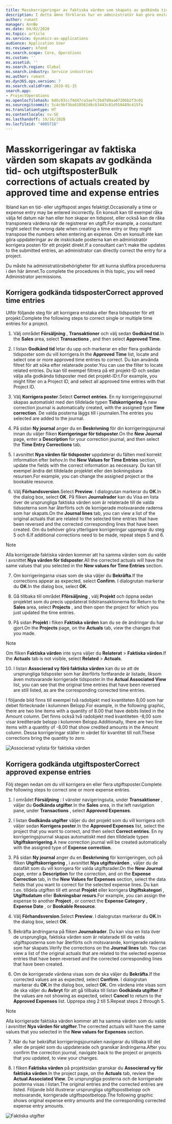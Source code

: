 ```yaml
---
title: Masskorrigeringar av faktiska värden som skapats av godkända tid- och utgiftsposter
description: I detta ämne förklaras hur en administratör kan göra enstaka eller masskorrigeringar av tidigare godkända tid- eller utgiftsposter om faktureringen inte är klar.
author: rumant
manager: AnnBe
ms.date: 04/02/2020
ms.topic: article
ms.service: dynamics-ax-applications
audience: Application User
ms.reviewer: kfend
ms.search.scope: Core, Operations
ms.custom: ''
ms.assetid: ''
ms.search.region: Global
ms.search.industry: Service industries
ms.author: rumant
ms.dyn365.ops.version: 7
ms.search.validFrom: 2019-01-15
search.app:
- ProjectOperations
ms.openlocfilehash: 6d6c03cc74d47ca3ae7c2bd7d0aa0720bb2f3c01
ms.sourcegitcommit: 5c4c9bf3ba018562d6cb3443c01d550489c415fa
ms.translationtype: HT
ms.contentlocale: sv-SE
ms.lasthandoff: 10/16/2020
ms.locfileid: "4085716"
---
```

# <a name="bulk-corrections-of-actuals-created-by-approved-time-and-expense-entries"></a><span data-ttu-id="fbb31-103">Masskorrigeringar av faktiska värden som skapats av godkända tid- och utgiftsposter</span><span class="sxs-lookup"><span data-stu-id="fbb31-103">Bulk corrections of actuals created by approved time and expense entries</span></span>

<span data-ttu-id="fbb31-104">Ibland kan en tid- eller utgiftspost anges felaktigt.</span><span class="sxs-lookup"><span data-stu-id="fbb31-104">Occasionally a time or expense entry may be entered incorrectly.</span></span> <span data-ttu-id="fbb31-105">En konsult kan till exempel råka välja fel datum när han eller hon skapar en tidspost, eller också kan de råka transponera värdena när de registrerar en utgift.</span><span class="sxs-lookup"><span data-stu-id="fbb31-105">For example, a consultant might select the wrong date when creating a time entry or they might transpose the numbers when entering an expense.</span></span> <span data-ttu-id="fbb31-106">Om en konsult inte kan göra uppdateringar av de inskickade posterna kan en administratör korrigera posten för ett projekt direkt.</span><span class="sxs-lookup"><span data-stu-id="fbb31-106">If a consultant can’t make the updates to the submitted entries, an administrator can directly correct the entry for a project.</span></span>

<span data-ttu-id="fbb31-107">Du måste ha administratörsbehörigheter för att kunna slutföra procedurerna i den här ämnet.</span><span class="sxs-lookup"><span data-stu-id="fbb31-107">To complete the procedures in this topic, you will need Administrator permissions.</span></span>

## <a name="correct-approved-time-entries"></a><span data-ttu-id="fbb31-108">Korrigera godkända tidsposter</span><span class="sxs-lookup"><span data-stu-id="fbb31-108">Correct approved time entries</span></span>     

<span data-ttu-id="fbb31-109">Utför följande steg för att korrigera enstaka eller flera tidsposter för ett projekt.</span><span class="sxs-lookup"><span data-stu-id="fbb31-109">Complete the following steps to correct single or multiple time entries for a project.</span></span>

1. <span data-ttu-id="fbb31-110">Välj området **Försäljning** , **Transaktioner** och välj sedan **Godkänd tid**.</span><span class="sxs-lookup"><span data-stu-id="fbb31-110">In the **Sales** area, select **Transactions** , and then select **Approved Time**.</span></span> 

2. <span data-ttu-id="fbb31-111">I listan **Godkänd tid** letar du upp och markerar en eller flera godkända tidsposter som du vill korrigera.</span><span class="sxs-lookup"><span data-stu-id="fbb31-111">In the **Approved Time** list, locate and select one or more approved time entries to correct.</span></span> <span data-ttu-id="fbb31-112">Du kan använda filtret för att söka efter relaterade poster.</span><span class="sxs-lookup"><span data-stu-id="fbb31-112">You can use the filter to locate related entries.</span></span> <span data-ttu-id="fbb31-113">Du kan till exempel filtrera på ett projekt-ID och sedan välja alla godkända tidsposter med det projekt-ID:t.</span><span class="sxs-lookup"><span data-stu-id="fbb31-113">For example, you might filter on a Project ID, and select all approved time entries with that Project ID.</span></span>

3. <span data-ttu-id="fbb31-114">Välj **Korrigera poster**.</span><span class="sxs-lookup"><span data-stu-id="fbb31-114">Select **Correct entries**.</span></span> <span data-ttu-id="fbb31-115">En ny korrigeringsjournal skapas automatiskt med den tilldelade typen **Tidskorrigering**.</span><span class="sxs-lookup"><span data-stu-id="fbb31-115">A new correction journal is automatically created, with the assigned type **Time correction**.</span></span> <span data-ttu-id="fbb31-116">De valda posterna läggs till i journalen.</span><span class="sxs-lookup"><span data-stu-id="fbb31-116">The entries you selected are added to the journal.</span></span> 

4. <span data-ttu-id="fbb31-117">På sidan **Ny journal** anger du en **Beskrivning** för din korrigeringsjournal innan du väljer fliken **Korrigeringar för tidsposter**.</span><span class="sxs-lookup"><span data-stu-id="fbb31-117">On the **New Journal** page, enter a **Description** for your correction journal, and then select the **Time Entry Corrections** tab.</span></span>  
5. <span data-ttu-id="fbb31-118">I avsnittet **Nya värden får tidsposter** uppdaterar du fälten med korrekt information efter behov.</span><span class="sxs-lookup"><span data-stu-id="fbb31-118">In the **New Values for Time Entries** section, update the fields with the correct information as necessary.</span></span> <span data-ttu-id="fbb31-119">Du kan till exempel ändra det tilldelade projektet eller den bokningsbara resursen.</span><span class="sxs-lookup"><span data-stu-id="fbb31-119">For example, you can change the assigned project or the bookable resource.</span></span>

6. <span data-ttu-id="fbb31-120">Välj **Förhandsversion**.</span><span class="sxs-lookup"><span data-stu-id="fbb31-120">Select **Preview**.</span></span> <span data-ttu-id="fbb31-121">I dialogrutan markerar du **OK**.</span><span class="sxs-lookup"><span data-stu-id="fbb31-121">In the dialog box, select **OK**.</span></span> <span data-ttu-id="fbb31-122">På fliken **Journalrader** kan du Visa en lista över de ursprungliga faktiska värden som är relaterade till de valda tidssoterna som har återförts och de korrigerade motsvarande raderna som har skapats.</span><span class="sxs-lookup"><span data-stu-id="fbb31-122">On the **Journal lines** tab, you can view a list of the original actuals that are related to the selected time entries that have been reversed and the corrected corresponding lines that have been created.</span></span> <span data-ttu-id="fbb31-123">Om du behöver göra ytterligare korrigeringar upprepar du steg 5 och 6.</span><span class="sxs-lookup"><span data-stu-id="fbb31-123">If additional corrections need to be made, repeat steps 5 and 6.</span></span> 

> [!NOTE]
> <span data-ttu-id="fbb31-124">Alla korrigerade faktiska värden kommer att ha samma värden som du valde i avsnittet **Nya värden för tidsposter**.</span><span class="sxs-lookup"><span data-stu-id="fbb31-124">All the corrected actuals will have the same values that you selected in the **New values for Time Entries** section.</span></span>

7. <span data-ttu-id="fbb31-125">Om korrigeringarna visas som de ska väljer du **Bekräfta**.</span><span class="sxs-lookup"><span data-stu-id="fbb31-125">If the corrections appear as expected, select **Confirm**.</span></span> <span data-ttu-id="fbb31-126">I dialogrutan markerar du **OK**.</span><span class="sxs-lookup"><span data-stu-id="fbb31-126">In the dialog box, select **OK**.</span></span>

8. <span data-ttu-id="fbb31-127">Gå tillbaka till området **Fförsäljning** , välj **Projekt** och öppna sedan projektet som du precis uppdaterat tidstransaktionerna för.</span><span class="sxs-lookup"><span data-stu-id="fbb31-127">Return to the **Sales** area, select **Projects** , and then open the project for which you just updated the time entries.</span></span> 

9. <span data-ttu-id="fbb31-128">På sidan **Projekt** i fliken **Faktiska värden** kan du se de ändringar du har gjort.</span><span class="sxs-lookup"><span data-stu-id="fbb31-128">On the **Projects** page, on the **Actuals** tab, view the changes that you made.</span></span> 

> [!NOTE]
> <span data-ttu-id="fbb31-129">Om fliken **Faktiska värden** inte syns väljer du **Relaterat** > **Faktiska värden**.</span><span class="sxs-lookup"><span data-stu-id="fbb31-129">If the **Actuals** tab is not visible, select **Related** > **Actuals**.</span></span>  

10. <span data-ttu-id="fbb31-130">I listan **Associerad vy förö faktiska värden** kan du se att de ursprungliga tidsposter som har återförts fortfarande är listade, liksom även motsvarande korrigerade tidsposter.</span><span class="sxs-lookup"><span data-stu-id="fbb31-130">In the **Actual Associated View** list, you can see that the original time entries that have been reversed are still listed, as are the corresponding corrected time entries.</span></span> 

<span data-ttu-id="fbb31-131">I följande bild finns till exempel två radobjekt med kvantiteten 8,00 som har debet förtecknade i kolumnen Belopp.</span><span class="sxs-lookup"><span data-stu-id="fbb31-131">For example, in the following graphic, there are two line items with a quantity of 8.00 that have debits listed in the Amount column.</span></span> <span data-ttu-id="fbb31-132">Det finns också två radobjekt med kvantiteten -8,00 som visar krediterade belopp i kolumnen Belopp.</span><span class="sxs-lookup"><span data-stu-id="fbb31-132">Additionally, there are two line items with a quantity of -8.00 that show credited amounts in the Amount column.</span></span> <span data-ttu-id="fbb31-133">Dessa korrigeringar ställer in värdet för kvantitet till noll.</span><span class="sxs-lookup"><span data-stu-id="fbb31-133">These corrections bring the quantity to zero.</span></span>

![Associerad vylista för faktiska värden](https://github.com/MicrosoftDocs/dynamics-365-customer-engagement-pr/blob/bulk-corrections-actuals-created-by-approved-time-expense-entries.md/time-actuals.png)
 
## <a name="correct-approved-expense-entries"></a><span data-ttu-id="fbb31-135">Korrigera godkända utgiftsposter</span><span class="sxs-lookup"><span data-stu-id="fbb31-135">Correct approved expense entries</span></span>

<span data-ttu-id="fbb31-136">Följ stegen nedan om du vill korrigera en eller flera utgiftsposter.</span><span class="sxs-lookup"><span data-stu-id="fbb31-136">Complete the following steps to correct one or more expense entries.</span></span> 

1. <span data-ttu-id="fbb31-137">I området **Försäljning** : I vänster navigeringsuta, under **Transaktioner** , väljer du **Godkända utgifter**.</span><span class="sxs-lookup"><span data-stu-id="fbb31-137">In the **Sales** area, in the left navigation pane, under **Transactions** , select **Approved Expenses**.</span></span>

2. <span data-ttu-id="fbb31-138">I listan **Godkända utgifter** väljer du det projekt som du vill korrigera och väljer sedan **Korrigera poster**.</span><span class="sxs-lookup"><span data-stu-id="fbb31-138">In the **Approved Expenses** list, select the project that you want to correct, and then select **Correct entries**.</span></span> <span data-ttu-id="fbb31-139">En ny korrigeringsjournal skapas automatiskt med den tilldelade typen **Utgiftskorrigering**.</span><span class="sxs-lookup"><span data-stu-id="fbb31-139">A new correction journal will be created automatically with the assigned type of **Expense correction**.</span></span> 

3. <span data-ttu-id="fbb31-140">På sidan **Ny journal** anger du en **Beskrivning** för korrigeringen, och på fliken **Utgiftskorrigering** , i avsnittet **Nya utgiftsvärden** , väljer du de datafält som du vill korrigera för valda utgiftsrader.</span><span class="sxs-lookup"><span data-stu-id="fbb31-140">On the **New Journal** page, enter a **Description** for the correction, and on the **Expense Correction** tab, in the **New Values for Expenses** section, select the data fields that you want to correct for the selected expense lines.</span></span> <span data-ttu-id="fbb31-141">Du kan t.ex. tilldela utgiften till ett annat **Projekt** eller korrigera **Utgiftskategori** , **Utgiftsdatum** eller **Bokningsbar resurs**.</span><span class="sxs-lookup"><span data-stu-id="fbb31-141">For example, you can assign the expense to another **Project** , or correct the **Expense Category** , **Expense Date** , or **Bookable Resource**.</span></span>

4. <span data-ttu-id="fbb31-142">Välj **Förhandsversion**.</span><span class="sxs-lookup"><span data-stu-id="fbb31-142">Select **Preview**.</span></span> <span data-ttu-id="fbb31-143">I dialogrutan markerar du **OK**.</span><span class="sxs-lookup"><span data-stu-id="fbb31-143">In the dialog box, select **OK**.</span></span> 

5. <span data-ttu-id="fbb31-144">Bekräfta ändringarna på fliken **Journalrader**. Du kan visa en lista över de ursprungliga, faktiska värden som är relaterade till de valda utgiftsposterna som har återförts och motsvarande, korrigerade raderna som har skapats.</span><span class="sxs-lookup"><span data-stu-id="fbb31-144">Verify the corrections on the **Journal lines** tab. You can view a list of the original actuals that are related to the selected expense entries that have been reversed and the corrected corresponding lines that have been created.</span></span>

6. <span data-ttu-id="fbb31-145">Om de korrigerade värdena visas som de ska väljer du **Bekräfta**.</span><span class="sxs-lookup"><span data-stu-id="fbb31-145">If the corrected values are as expected, select **Confirm**.</span></span> <span data-ttu-id="fbb31-146">I dialogrutan markerar du **OK**.</span><span class="sxs-lookup"><span data-stu-id="fbb31-146">In the dialog box, select **OK.**</span></span> <span data-ttu-id="fbb31-147">Om värdena inte visas som de ska väljer du **Avbryt** för att gå tillbaka till listan **Godkända utgifter**.</span><span class="sxs-lookup"><span data-stu-id="fbb31-147">If the values are not showing as expected, select **Cancel** to return to the **Approved Expenses** list.</span></span> <span data-ttu-id="fbb31-148">Upprepa steg 2 till 5.</span><span class="sxs-lookup"><span data-stu-id="fbb31-148">Repeat steps 2 through 5.</span></span> 

> [!NOTE]
> <span data-ttu-id="fbb31-149">Alla korrigerade faktiska värden kommer att ha samma värden som du valde i avsnittet **Nya värden för utgifter**.</span><span class="sxs-lookup"><span data-stu-id="fbb31-149">The corrected actuals will have the same values that you selected in the **New values for Expenses** section.</span></span>

7. <span data-ttu-id="fbb31-150">När du har bekräftat korrigeringsjournalen navigerar du tillbaka till det eller de projekt som du uppdaterade och granskar ändringarna.</span><span class="sxs-lookup"><span data-stu-id="fbb31-150">After you confirm the correction journal, navigate back to the project or projects that you updated, to view your changes.</span></span>  

8. <span data-ttu-id="fbb31-151">I fliken **Faktiska värden** på projektsidan granskar du **Associerad vy för faktiska värden**.</span><span class="sxs-lookup"><span data-stu-id="fbb31-151">In the project page, on the **Actuals** tab, review the **Actual Associated View**.</span></span> <span data-ttu-id="fbb31-152">De ursprungliga posterna och de korrigerade posterna visas i listan.</span><span class="sxs-lookup"><span data-stu-id="fbb31-152">The original entries and the corrected entries are listed.</span></span> <span data-ttu-id="fbb31-153">Följande bild illustrerar ursprungliga utgiftspostbelopp och motsvarande, korrigerade utgiftspostbelopp.</span><span class="sxs-lookup"><span data-stu-id="fbb31-153">The following graphic shows original expense entry amounts and the corresponding corrected expense entry amounts.</span></span> 

![Faktiska utgifter](https://user-images.githubusercontent.com/60806505/77122219-4cd52900-69fa-11ea-8349-ccd2ffebf640.png)
